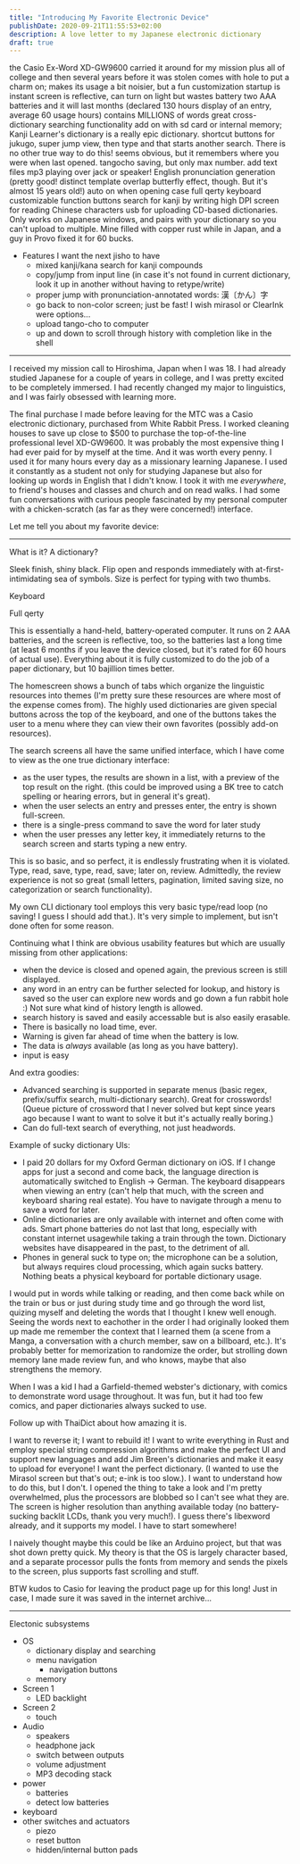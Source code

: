 ```yaml
---
title: "Introducing My Favorite Electronic Device"
publishDate: 2020-09-21T11:55:53+02:00
description: A love letter to my Japanese electronic dictionary
draft: true
---
```


the Casio Ex-Word XD-GW9600
carried it around for my mission plus all of college and then several years before it was stolen
comes with hole to put a charm on; makes its usage a bit noisier, but a fun customization
startup is instant
screen is reflective, can turn on light but wastes battery
two AAA batteries and it will last months (declared 130 hours display of an entry, average 60 usage hours)
contains MILLIONS of words
great cross-dictionary searching functionality
add on with sd card or internal memory; Kanji Learner's dictionary is a really epic dictionary.
shortcut buttons for jukugo, super jump
view, then type and that starts another search. There is no other true way to do this!
seems obvious, but it remembers where you were when last opened.
tangocho saving, but only max number.
add text files
mp3 playing over jack or speaker!
English pronunciation generation (pretty good! distinct template overlap butterfly effect, though. But it's almost 15 years old!)
auto on when opening case
full qerty keyboard
customizable function buttons
search for kanji by writing
high DPI screen for reading Chinese characters
usb for uploading CD-based dictionaries. Only works on Japanese windows, and pairs with your dictionary so you can't upload to multiple.
    Mine filled with copper rust while in Japan, and a guy in Provo fixed it for 60 bucks.

* Features I want the next jisho to have
    - mixed kanji/kana search for kanji compounds
    - copy/jump from input line (in case it's not found in current dictionary, look it up in another without having to retype/write)
    - proper jump with pronunciation-annotated words: 漢〔かん〕字
    - go back to non-color screen; just be fast! I wish mirasol or ClearInk were options...
    - upload tango-cho to computer
    - up and down to scroll through history with completion like in the shell

***

I received my mission call to Hiroshima, Japan when I was 18. I had already studied Japanese for a couple of years in college, and I was pretty excited to be completely immersed. I had recently changed my major to linguistics, and I was fairly obsessed with learning more.

The final purchase I made before leaving for the MTC was a Casio electronic dictionary, purchased from White Rabbit Press. I worked cleaning houses to save up close to $500 to purchase the top-of-the-line professional level XD-GW9600. It was probably the most expensive thing I had ever paid for by myself at the time. And it was worth every penny. I used it for many hours every day as a missionary learning Japanese. I used it constantly as a student not only for studying Japanese but also for looking up words in English that I didn't know. I took it with me *everywhere*, to friend's houses and classes and church and on read walks. I had some fun conversations with curious people fascinated by my personal computer with a chicken-scratch (as far as they were concerned!) interface.

<!-- Lately I've sadly reached the device's limits and don't use it as often anymore. I would love nothing more than to breath new life into it and carry it from country to country studying new languages. -->

Let me tell you about my favorite device:

***

What is it? A dictionary?

Sleek finish, shiny black. Flip open and responds immediately with at-first-intimidating sea of symbols. Size is perfect for typing with two thumbs.


Keyboard

Full qerty


This is essentially a hand-held, battery-operated computer. It runs on 2 AAA batteries, and the screen is reflective, too, so the batteries last a long time (at least 6 months if you leave the device closed, but it's rated for 60 hours of actual use). Everything about it is fully customized to do the job of a paper dictionary, but 10 bajillion times better.

The homescreen shows a bunch of tabs which organize the linguistic resources into themes (I'm pretty sure these resources are where most of the expense comes from). The highly used dictionaries are given special buttons across the top of the keyboard, and one of the buttons takes the user to a menu where they can view their own favorites (possibly add-on resources).

The search screens all have the same unified interface, which I have come to view as the one true dictionary interface:

* as the user types, the results are shown in a list, with a preview of the top result on the right. (this could be improved using a BK tree to catch spelling or hearing errors, but in general it's great).
* when the user selects an entry and presses enter, the entry is shown full-screen.
* there is a single-press command to save the word for later study
* when the user presses any letter key, it immediately returns to the search screen and starts typing a new entry.

This is so basic, and so perfect, it is endlessly frustrating when it is violated. Type, read, save, type, read, save; later on, review. Admittedly, the review experience is not so great (small letters, pagination, limited saving size, no categorization or search functionality).

My own CLI dictionary tool employs this very basic type/read loop (no saving! I guess I should add that.). It's very simple to implement, but isn't done often for some reason.

Continuing what I think are obvious usability features but which are usually missing from other applications:

* when the device is closed and opened again, the previous screen is still displayed.
* any word in an entry can be further selected for lookup, and history is saved so the user can explore new words and go down a fun rabbit hole :) Not sure what kind of history length is allowed.
* search history is saved and easily accessable but is also easily erasable.
* There is basically no load time, ever.
* Warning is given far ahead of time when the battery is low.
* The data is *always* available (as long as you have battery).
* input is easy

And extra goodies:

* Advanced searching is supported in separate menus (basic regex, prefix/suffix search, multi-dictionary search). Great for crosswords! (Queue picture of crossword that I never solved but kept since years ago because I want to want to solve it but it's actually really boring.)
* Can do full-text search of everything, not just headwords.


Example of sucky dictionary UIs:

* I paid 20 dollars for my Oxford German dictionary on iOS. If I change apps for just a second and come back, the language direction is automatically switched to English -> German. The keyboard disappears when viewing an entry (can't help that much, with the screen and keyboard sharing real estate). You have to navigate through a menu to save a word for later.
* Online dictionaries are only available with internet and often come with ads. Smart phone batteries do not last that long, especially with constant internet usagewhile taking a train through the town. Dictionary websites have disappeared in the past, to the detriment of all.
* Phones in general suck to type on; the microphone can be a solution, but always requires cloud processing, which again sucks battery. Nothing beats a physical keyboard for portable dictionary usage.



I would put in words while talking or reading, and then come back while on the train or bus or just during study time and go through the word list, quizing myself and deleting the words that I thought I knew well enough. Seeing the words next to eachother in the order I had originally looked them up made me remember the context that I learned them (a scene from a Manga, a conversation with a church member, saw on a billboard, etc.). It's probably better for memorization to randomize the order, but strolling down memory lane made review fun, and who knows, maybe that also strengthens the memory.


When I was a kid I had a Garfield-themed webster's dictionary, with comics to demonstrate word usage throughout. It was fun, but it had too few comics, and paper dictionaries always sucked to use.

Follow up with ThaiDict about how amazing it is.


I want to reverse it; I want to rebuild it! I want to write everything in Rust and employ special string compression algorithms and make the perfect UI and support new languages and add Jim Breen's dictionaries and make it easy to upload for everyone! I want the perfect dictionary. (I wanted to use the Mirasol screen but that's out; e-ink is too slow.). I want to understand how to do this, but I don't. I opened the thing to take a look and I'm pretty overwhelmed, plus the processors are blobbed so I can't see what they are. The screen is higher resolution than anything available today (no battery-sucking backlit LCDs, thank you very much!). I guess there's libexword already, and it supports my model. I have to start somewhere!

I naively thought maybe this could be like an Arduino project, but that was shot down pretty quick. My theory is that the OS is largely character based, and a separate processor pulls the fonts from memory and sends the pixels to the screen, plus supports fast scrolling and stuff.

BTW kudos to Casio for leaving the product page up for this long! Just in case, I made sure it was saved in the internet archive...

***

Electonic subsystems

* OS
    - dictionary display and searching
    - menu navigation
        - navigation buttons
    - memory
* Screen 1
    - LED backlight
* Screen 2
    - touch
* Audio
    - speakers
    - headphone jack
    - switch between outputs
    - volume adjustment
    - MP3 decoding stack
* power
    - batteries
    - detect low batteries
* keyboard
* other switches and actuators
    - piezo
    - reset button
    - hidden/internal button pads
